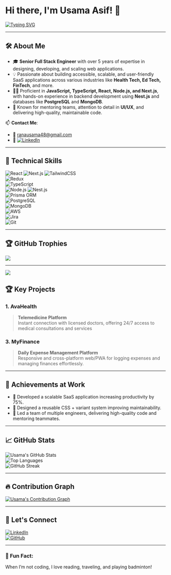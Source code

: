 # Hi there, I'm Usama Asif! 👋  

[![Typing SVG](https://readme-typing-svg.herokuapp.com?font=Fira+Code&size=24&pause=1000&color=1B98F2&center=true&vCenter=true&width=500&lines=Full-Stack+Engineer+%7C+Tech+Mentor;5%2B+Years+Experience;Specializing+in+React%2C+Node.js%2C+Next.js)](https://git.io/typing-svg)  

---

## 🛠️ About Me  
- 🎓 **Senior Full Stack Engineer** with over 5 years of expertise in designing, developing, and scaling web applications.  
- 💡 Passionate about building accessible, scalable, and user-friendly SaaS applications across various industries like **Health Tech, Ed Tech, FinTech**, and more.  
- 👨‍💻 Proficient in **JavaScript, TypeScript, React, Node.js, and Next.js**, with hands-on experience in backend development using **Nest.js** and databases like **PostgreSQL** and **MongoDB**.  
- 🌟 Known for mentoring teams, attention to detail in **UI/UX**, and delivering high-quality, maintainable code.  

📫 **Contact Me**:  
- 📧 [ranausama48@gmail.com](mailto:ranausama48@gmail.com)
- 🔗 [![LinkedIn](https://img.shields.io/badge/LinkedIn-%230077B5.svg?logo=linkedin&logoColor=white)](https://linkedin.com/in/usamaasif48)

---

## 🔧 Technical Skills   
![React](https://img.shields.io/badge/-React-blue?logo=react&logoColor=white) 
![Next.js](https://img.shields.io/badge/-Next.js-black?logo=next.js&logoColor=white) 
![TailwindCSS](https://img.shields.io/badge/-TailwindCSS-blue?logo=tailwindcss&logoColor=white)  
![Redux](https://img.shields.io/badge/-Redux-purple?logo=redux&logoColor=white)  
![TypeScript](https://img.shields.io/badge/-TypeScript-blue?logo=typescript&logoColor=white)  
![Node.js](https://img.shields.io/badge/-Node.js-green?logo=node.js&logoColor=white) 
![Nest.js](https://img.shields.io/badge/-Nest.js-red?logo=nestjs&logoColor=white)  
![Prisma ORM](https://img.shields.io/badge/-Prisma-blue?logo=prisma&logoColor=white)  
![PostgreSQL](https://img.shields.io/badge/-PostgreSQL-blue?logo=postgresql&logoColor=white)  
![MongoDB](https://img.shields.io/badge/-MongoDB-green?logo=mongodb&logoColor=white)  
![AWS](https://img.shields.io/badge/-AWS-orange?logo=amazonaws&logoColor=white)  
![Jira](https://img.shields.io/badge/-Jira-blue?logo=jira&logoColor=white)  
![Git](https://img.shields.io/badge/-Git-black?logo=git&logoColor=white)  

---

## 🏆 GitHub Trophies
![](https://github-profile-trophy.vercel.app/?username=ranausama48&theme=default&no-frame=false&no-bg=false&margin-w=4)

---
[![](https://visitcount.itsvg.in/api?id=ranausama48&icon=0&color=0)](https://visitcount.itsvg.in)

## 🏆 Key Projects  

### **1. AvaHealth**  
> **Telemedicine Platform**  
Instant connection with licensed doctors, offering 24/7 access to medical consultations and services  

### **3. MyFinance**  
> **Daily Expense Management Platform**  
Responsive and cross-platform web/PWA for logging expenses and managing finances effortlessly.  

---

## 🌟 Achievements at Work  

- 🚀 Developed a scalable SaaS application increasing productivity by 75%.  
- 🧩 Designed a reusable CSS + variant system improving maintainability.  
- 🏅 Led a team of multiple engineers, delivering high-quality code and mentoring teammates.  

---

## 📈 GitHub Stats  
![Usama's GitHub Stats](https://github-readme-stats.vercel.app/api?username=ranausama48&show_icons=true&theme=radical)  
![Top Languages](https://github-readme-stats.vercel.app/api/top-langs/?username=ranausama48&layout=compact&theme=radical)  
![GitHub Streak](https://github-readme-streak-stats.herokuapp.com/?user=ranausama48&theme=radical)  

---

## 🔥 Contribution Graph  
[![Usama's Contribution Graph](https://github-readme-activity-graph.cyclic.app/graph?username=ranausama48&theme=rogue)](https://github.com/ranausama48)  

---

## 🔗 Let's Connect  
[![LinkedIn](https://img.shields.io/badge/-LinkedIn-blue?logo=linkedin&logoColor=white)](https://linkedin.com/in/usamaasif48)  
[![GitHub](https://img.shields.io/badge/-GitHub-black?logo=github&logoColor=white)](https://github.com/ranausama48)  

---

### 🌟 Fun Fact:  
When I’m not coding, I love reading, traveling, and playing badminton!  

